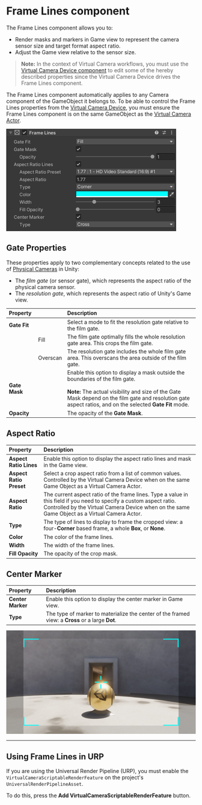 # Frame Lines component

The Frame Lines component allows you to:
* Render masks and markers in Game view to represent the camera sensor size and target format aspect ratio.
* Adjust the Game view relative to the sensor size.

>**Note:** In the context of Virtual Camera workflows, you must use the [Virtual Camera Device component](ref-component-virtual-camera-device.md) to edit some of the hereby described properties since the Virtual Camera Device drives the Frame Lines component.

The Frame Lines component automatically applies to any Camera component of the GameObject it belongs to. To be able to control the Frame Lines properties from the [Virtual Camera Device](ref-component-virtual-camera-device.md), you must ensure the Frame Lines component is on the same GameObject as the [Virtual Camera Actor](ref-component-virtual-camera-actor.md).

![Film Format Controls](images/ref-component-frame-lines.png)

## Gate Properties

These properties apply to two complementary concepts related to the use of [Physical Cameras](https://docs.unity3d.com/Manual/PhysicalCameras.html) in Unity:
* The _film gate_ (or sensor gate), which represents the aspect ratio of the physical camera sensor.
* The _resolution gate_, which represents the aspect ratio of Unity's Game view.

| **Property** | | **Description** |
|:---|:---|:---|
| **Gate Fit** |  | Select a mode to fit the resolution gate relative to the film gate. |
|| Fill | The film gate optimally fills the whole resolution gate area. This crops the film gate. |
|| Overscan | The resolution gate includes the whole film gate area. This overscans the area outside of the film gate. |
| **Gate Mask** || Enable this option to display a mask outside the boundaries of the film gate.<br /><br />**Note:** The actual visibility and size of the Gate Mask depend on the film gate and resolution gate aspect ratios, and on the selected **Gate Fit** mode. |
| **Opacity** || The opacity of the **Gate Mask**. |

## Aspect Ratio

| **Property** | **Description** |
|:---|:---|
| **Aspect Ratio Lines** | Enable this option to display the aspect ratio lines and mask in the Game view. |
| **Aspect Ratio Preset** | Select a crop aspect ratio from a list of common values. Controlled by the Virtual Camera Device when on the same Game Object as a Virtual Camera Actor. |
| **Aspect Ratio** | The current aspect ratio of the frame lines. Type a value in this field if you need to specify a custom aspect ratio. Controlled by the Virtual Camera Device when on the same Game Object as a Virtual Camera Actor. |
| **Type** | The type of lines to display to frame the cropped view: a four-**Corner** based frame, a whole **Box**, or **None**. |
| **Color** | The color of the frame lines. |
| **Width** | The width of the frame lines. |
| **Fill Opacity** | The opacity of the crop mask. |

## Center Marker

| **Property** | **Description** |
|:---|:---|
| **Center Marker** | Enable this option to display the center marker in Game view. |
| **Type** | The type of marker to materialize the center of the framed view: a **Cross** or a large **Dot**. |

![Frame Lines Example](images/format-mask-reference.png)

---
## Using Frame Lines in URP

If you are using the Universal Render Pipeline (URP), you must enable the `VirtualCameraScriptableRenderFeature` on the project's `UniversalRenderPipelineAsset`.

To do this, press the **Add VirtualCameraScriptableRenderFeature** button.
